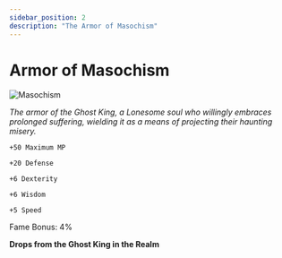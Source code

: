 ```yaml
---
sidebar_position: 2
description: "The Armor of Masochism"
---
```


# Armor of Masochism

![Masochism](https://cdn.discordapp.com/attachments/1187552567295758487/1187842062775758909/Armor_of_Masochism.png?ex=65985b20&is=6585e620&hm=0e1b227756c66a9d6e1cd67da72c387aefb8433a34baac3361eedc52ef7a6a1d&)

<i>The armor of the Ghost King, a Lonesome soul who willingly embraces prolonged suffering, wielding it as a means of projecting their haunting misery.</i>

    +50 Maximum MP

    +20 Defense

    +6 Dexterity

    +6 Wisdom

    +5 Speed
    
Fame Bonus: 4%

**Drops from the Ghost King in the Realm**
